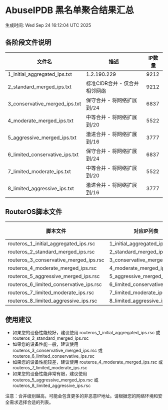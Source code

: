 # AbuseIPDB 黑名单聚合结果汇总
生成时间: Wed Sep 24 16:12:04 UTC 2025

## 各阶段文件说明

| 文件名 | 描述 | IP数量 |
|--------|------|--------|
| 1_initial_aggregated_ips.txt | 1.2.190.229 | 9212 |
| 2_standard_merged_ips.txt | 标准CIDR合并 - 仅合并相邻网络 | 9212 |
| 3_conservative_merged_ips.txt | 保守合并 - 将网络扩展到/24 | 6837 |
| 4_moderate_merged_ips.txt | 中等合并 - 将网络扩展到/20 | 5522 |
| 5_aggressive_merged_ips.txt | 激进合并 - 将网络扩展到/16 | 3777 |
| 6_limited_conservative_ips.txt | 保守合并 - 将网络扩展到/24 | 6837 |
| 7_limited_moderate_ips.txt | 中等合并 - 将网络扩展到/20 | 5522 |
| 8_limited_aggressive_ips.txt | 激进合并 - 将网络扩展到/16 | 3777 |

## RouterOS脚本文件

| 脚本文件 | 对应IP列表 | IP数量 |
|----------|------------|--------|
| routeros_1_initial_aggregated_ips.rsc | 1_initial_aggregated_ips.txt | 9212 |
| routeros_2_standard_merged_ips.rsc | 2_standard_merged_ips.txt | 9212 |
| routeros_3_conservative_merged_ips.rsc | 3_conservative_merged_ips.txt | 6837 |
| routeros_4_moderate_merged_ips.rsc | 4_moderate_merged_ips.txt | 5522 |
| routeros_5_aggressive_merged_ips.rsc | 5_aggressive_merged_ips.txt | 3777 |
| routeros_6_limited_conservative_ips.rsc | 6_limited_conservative_ips.txt | 6837 |
| routeros_7_limited_moderate_ips.rsc | 7_limited_moderate_ips.txt | 5522 |
| routeros_8_limited_aggressive_ips.rsc | 8_limited_aggressive_ips.txt | 3777 |

## 使用建议

- 如果您的设备性能较好，建议使用 routeros_1_initial_aggregated_ips.rsc 或 routeros_2_standard_merged_ips.rsc
- 如果您的设备性能一般，建议使用 routeros_3_conservative_merged_ips.rsc 或 routeros_6_limited_conservative_ips.rsc
- 如果您的设备性能较差，建议使用 routeros_4_moderate_merged_ips.rsc 或 routeros_7_limited_moderate_ips.rsc
- 如果您的设备性能非常有限，建议使用 routeros_5_aggressive_merged_ips.rsc 或 routeros_8_limited_aggressive_ips.rsc

注意：合并级别越高，可能会包含更多的非恶意IP地址。请根据您的网络环境和安全需求选择合适的列表。
